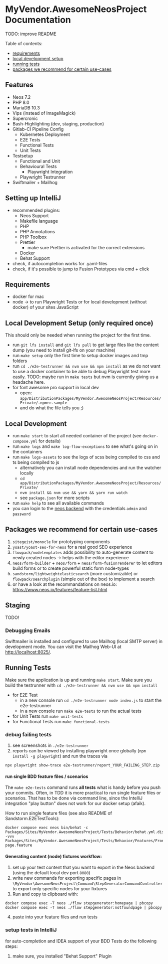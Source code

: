 # MyVendor.AwesomeNeosProject Documentation

TODO: improve README

Table of contents:
- [requirements](#requirements)
- [local development setup](#local-development-setup)
- [running tests](#running-tests)
- [packages we recommend for certain use-cases](#packages-we-recommend-for-certain-use-cases)

## Features
- Neos 7.2
- PHP 8.0
- MariaDB 10.3
- Vips (instead of ImageMagick)
- Supercronic
- Bash-Highlighting (dev, staging, production)
- Gitlab-CI Pipeline Config
  - Kubernetes Deployment
  - E2E Tests
  - Functional Tests
  - Unit Tests
- Testsetup
  - Functional and Unit
  - Behavioural Tests
    - Playwright Integration
  - Playwright Testrunner
- Swiftmailer + Mailhog

## Setting up IntelliJ
- recommended plugins:
  - Neos Support
  - Makefile language
  - PHP
  - PHP Annotations
  - PHP Toolbox
  - Prettier
    - make sure Prettier is activated for the correct extensions
  - Docker
  - Behat Support
- check, if autocompletion works for .yaml-files
- check, if it's possible to jump to Fusion Prototypes via cmd + click


## Requirements
- docker for mac
- node -> to run Playwright Tests or for local development (without docker) of your sites JavaScript

## Local Development Setup (only required once)

This should only be needed when running the project for the first time.

- run `git lfs install` and `git lfs pull` to get large files like the content dump (you need to install git-lfs on your machine)
- run `make setup` only the first time to setup docker images and tmp folders
- run `cd ./e2e-testrunner && nvm use && npm install` as we do not want to use a docker container to be able
  to debug Playwright test more easily. TODO: maybe run in `make tests` but nvm is currently giving us a headache here.
- for font awesome pro support in local dev
    - open: `app/DistributionPackages/MyVendor.AwesomeNeosProject/Resources/Private/.npmrc.sample`
    - and do what the file tells you ;)

## Local Development

- run `make start` to start all needed container of the project (see `docker-compose.yml` for details)
- run `make logs` and `make log-flow-exceptions` to see what's going on in the containers
- run `make logs-assets` to see the logs of scss being compiled to css and ts being compiled to js
    - alternatively you can install node dependencies and run the watcher locally
    - `cd app/DistributionPackages/MyVendor.AwesomeNeosProject/Resources/Private/`
    - `nvm install && nvm use && yarn && yarn run watch`
    - see `package.json` for more scripts
- run `make help` to see all available commands
- you can login to the [neos backend](http://localhost:8081/neos) with the credentials `admin` and `password`

## Packages we recommend for certain use-cases

1. `sitegeist/monocle` for prototyping components
2. `yoast/yoast-seo-for-neos` for a real good SEO experience
3. `flowpack/nodetemplates` adds possibility to auto-generate content to newly created nodes -> helps with the editor experience
4. `neos/form-builder` + `neos/form` + `neos/form-fusionrenderer` to let editors build forms or to create powerful static form node-types
5. `sandstorm/lightweightelasticsearch` (more customizable) or `flowpack/searchplugin` (simple out of the box) to implement a search
6. or have a look at the recommandations on neos.io: https://www.neos.io/features/feature-list.html

## Staging

TODO!

### Debugging Emails

Swiftmailer is installed and configured to use Mailhog (local SMTP server) in development mode. You can visit the
Mailhog Web-UI at [http://localhost:8025/](http://localhost:8025/).

## Running Tests

Make sure the application is up and running `make start`.
Make sure you build the testrunner with `cd ./e2e-testrunner && nvm use && npm install`

- for E2E Test
  - in a new console run `cd ./e2e-testrunner node index.js` to start the e2e-testrunner
  - in a new console run `make e2e-tests` to run the actual tests
- for Unit Tests run `make unit-tests` 
- for Functional Tests run `make functional-tests` 

### debug failing tests

1. see screenshots in `./e2e-testrunner`
2. reports can be viewed by installing playwright once globally (`npm install -g playwright`) and run the traces via
```
npx playwright show-trace e2e-testrunner/report_YOUR_FAILING_STEP.zip
```

#### run single BDD feature files / scenarios

The `make e2e-tests` command runs **all tests** what is handy before you push your commits.
Often, in TDD it is more practical to run single feature files or scenarios. That has to be done via
command line, since the IntelliJ integration "play button" does not work for our docker setup (afaik).

How to run single feature files (see also README of Sandstorm.E2ETestTools):
```
docker compose exec neos bin/behat -c Packages/Sites/MyVendor.AwesomeNeosProject/Tests/Behavior/behat.yml.dist -vvv Packages/Sites/MyVendor.AwesomeNeosProject/Tests/Behavior/Features/Frontend/404-page.feature
```

#### Generating content (node) fixtures workflow:

1. set up your test content that you want to export in the Neos backend (using the default local dev port `8080`)
2. write new commands for exporting specific pages in `\MyVendor\AwesomeNeosProject\Command\StepGeneratorCommandController` to export only specific nodes for your fixtures
3. Run and copy to clipboard with:
```
docker compose exec -T neos ./flow stepgenerator:homepage | pbcopy
docker compose exec -T neos ./flow stepgenerator:notfoundpage | pbcopy
```
4. paste into your feature files and run tests

### setup tests in IntelliJ

for auto-completion and IDEA support of your BDD Tests do the following steps:

1. make sure, you installed "Behat Support" Plugin
